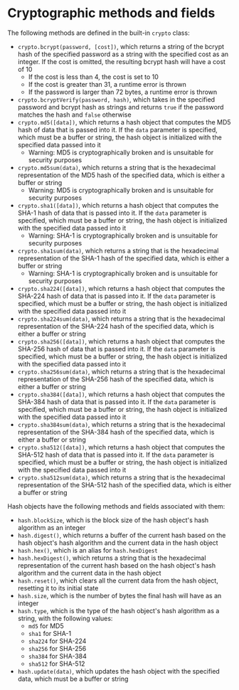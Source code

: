 # Cryptographic methods and fields

The following methods are defined in the built-in `crypto` class:
- `crypto.bcrypt(password, [cost])`, which returns a string of the bcrypt hash of the specified password as a string with the specified cost as an integer. If the cost is omitted, the resulting bcrypt hash will have a cost of 10
    - If the cost is less than 4, the cost is set to 10
    - If the cost is greater than 31, a runtime error is thrown
    - If the password is larger than 72 bytes, a runtime error is thrown
- `crypto.bcryptVerify(password, hash)`, which takes in the specified password and bcrypt hash as strings and returns `true` if the password matches the hash and `false` otherwise
- `crypto.md5([data])`, which returns a hash object that computes the MD5 hash of data that is passed into it. If the `data` parameter is specified, which must be a buffer or string, the hash object is initialized with the specified data passed into it
    - Warning: MD5 is cryptographically broken and is unsuitable for security purposes
- `crypto.md5sum(data)`, which returns a string that is the hexadecimal representation of the MD5 hash of the specified data, which is either a buffer or string
    - Warning: MD5 is cryptographically broken and is unsuitable for security purposes
- `crypto.sha1([data])`, which returns a hash object that computes the SHA-1 hash of data that is passed into it. If the `data` parameter is specified, which must be a buffer or string, the hash object is initialized with the specified data passed into it
    - Warning: SHA-1 is cryptographically broken and is unsuitable for security purposes
- `crypto.sha1sum(data)`, which returns a string that is the hexadecimal representation of the SHA-1 hash of the specified data, which is either a buffer or string
    - Warning: SHA-1 is cryptographically broken and is unsuitable for security purposes
- `crypto.sha224([data])`, which returns a hash object that computes the SHA-224 hash of data that is passed into it. If the `data` parameter is specified, which must be a buffer or string, the hash object is initialized with the specified data passed into it
- `crypto.sha224sum(data)`, which returns a string that is the hexadecimal representation of the SHA-224 hash of the specified data, which is either a buffer or string
- `crypto.sha256([data])`, which returns a hash object that computes the SHA-256 hash of data that is passed into it. If the `data` parameter is specified, which must be a buffer or string, the hash object is initialized with the specified data passed into it
- `crypto.sha256sum(data)`, which returns a string that is the hexadecimal representation of the SHA-256 hash of the specified data, which is either a buffer or string
- `crypto.sha384([data])`, which returns a hash object that computes the SHA-384 hash of data that is passed into it. If the `data` parameter is specified, which must be a buffer or string, the hash object is initialized with the specified data passed into it
- `crypto.sha384sum(data)`, which returns a string that is the hexadecimal representation of the SHA-384 hash of the specified data, which is either a buffer or string
- `crypto.sha512([data])`, which returns a hash object that computes the SHA-512 hash of data that is passed into it. If the `data` parameter is specified, which must be a buffer or string, the hash object is initialized with the specified data passed into it
- `crypto.sha512sum(data)`, which returns a string that is the hexadecimal representation of the SHA-512 hash of the specified data, which is either a buffer or string

Hash objects have the following methods and fields associated with them:
- `hash.blockSize`, which is the block size of the hash object's hash algorithm as an integer
- `hash.digest()`, which returns a buffer of the current hash based on the hash object's hash algorithm and the current data in the hash object
- `hash.hex()`, which is an alias for `hash.hexDigest`
- `hash.hexDigest()`, which returns a string that is the hexadecimal representation of the current hash based on the hash object's hash algorithm and the current data in the hash object
- `hash.reset()`, which clears all the current data from the hash object, resetting it to its initial state
- `hash.size`, which is the number of bytes the final hash will have as an integer
- `hash.type`, which is the type of the hash object's hash algorithm as a string, with the following values:
    - `md5` for MD5
    - `sha1` for SHA-1
    - `sha224` for SHA-224
    - `sha256` for SHA-256
    - `sha384` for SHA-384
    - `sha512` for SHA-512
- `hash.update(data)`, which updates the hash object with the specified data, which must be a buffer or string
